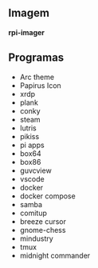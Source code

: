 ## Imagem

**rpi-imager**

## Programas

- Arc theme
- Papirus Icon
- xrdp
- plank
- conky
- steam
- lutris
- pikiss
- pi apps
- box64
- box86
- guvcview
- vscode
- docker
- docker compose
- samba
- comitup
- breeze cursor
- gnome-chess
- mindustry
- tmux
- midnight commander
